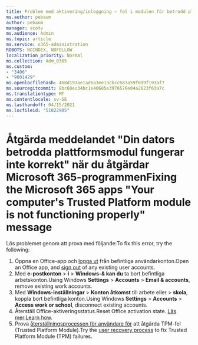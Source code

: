 ```yaml
---
title: Problem med aktivering/inloggning – fel i modulen för betrodd plattform
ms.author: pebaum
author: pebaum
manager: scotv
ms.audience: Admin
ms.topic: article
ms.service: o365-administration
ROBOTS: NOINDEX, NOFOLLOW
localization_priority: Normal
ms.collection: Adm_O365
ms.custom:
- "3406"
- "9001429"
ms.openlocfilehash: 468d197ae1ad6a3ee13cbcc683a59f0d9f193af7
ms.sourcegitcommit: 8bc60ec34bc1e40685e3976576e04a2623f63a7c
ms.translationtype: MT
ms.contentlocale: sv-SE
ms.lasthandoff: 04/15/2021
ms.locfileid: "51822905"
---
```

# <a name="fixing-the-microsoft-365-apps-your-computers-trusted-platform-module-is-not-functioning-properly-message"></a><span data-ttu-id="3b756-102">Åtgärda meddelandet "Din dators betrodda plattformsmodul fungerar inte korrekt" när du åtgärdar Microsoft 365-programmen</span><span class="sxs-lookup"><span data-stu-id="3b756-102">Fixing the Microsoft 365 apps "Your computer's Trusted Platform module is not functioning properly" message</span></span>

<span data-ttu-id="3b756-103">Lös problemet genom att prova med följande:</span><span class="sxs-lookup"><span data-stu-id="3b756-103">To fix this error, try the following:</span></span>

1. <span data-ttu-id="3b756-104">Öppna en Office-app och [logga ut](https://support.office.com/article/5a20dc11-47e9-4b6f-945d-478cb6d92071) från befintliga användarkonton.</span><span class="sxs-lookup"><span data-stu-id="3b756-104">Open an Office app, and [sign out](https://support.office.com/article/5a20dc11-47e9-4b6f-945d-478cb6d92071) of any existing user accounts.</span></span>   
2. <span data-ttu-id="3b756-105">Med **e-postkonton**  >  **i**  >  **Windows-& kan du** ta bort befintliga arbetskonton.</span><span class="sxs-lookup"><span data-stu-id="3b756-105">Using Windows **Settings** > **Accounts** > **Email & accounts**, remove existing work accounts.</span></span> 
3. <span data-ttu-id="3b756-106">Med **Windows-inställningar**  >  **Konton åtkomst** till arbete eller  >  **skola**, koppla bort befintliga konton.</span><span class="sxs-lookup"><span data-stu-id="3b756-106">Using Windows **Settings** > **Accounts** > **Access work or school**, disconnect existing accounts.</span></span> 
4. <span data-ttu-id="3b756-107">Återställ Office-aktiveringsstatus.</span><span class="sxs-lookup"><span data-stu-id="3b756-107">Reset Office activation state.</span></span> <span data-ttu-id="3b756-108">[Läs mer](https://docs.microsoft.com/office365/troubleshoot/activation/reset-office-365-proplus-activation-state
).</span><span class="sxs-lookup"><span data-stu-id="3b756-108">[Learn how](https://docs.microsoft.com/office365/troubleshoot/activation/reset-office-365-proplus-activation-state
).</span></span>
5. <span data-ttu-id="3b756-109">Prova [återställningsprocessen för användare för](https://docs.microsoft.com/office365/troubleshoot/administration/connection-issue-when-sign-in-office-2016#symptom-2) att åtgärda TPM-fel (Trusted Platform Module).</span><span class="sxs-lookup"><span data-stu-id="3b756-109">Try the [user recovery process](https://docs.microsoft.com/office365/troubleshoot/administration/connection-issue-when-sign-in-office-2016#symptom-2) to fix Trusted Platform Module (TPM) failures.</span></span>